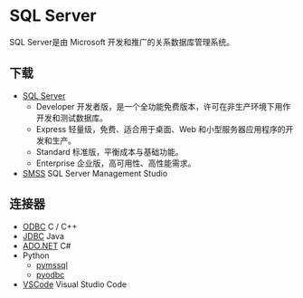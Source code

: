 # SQL Server

SQL Server是由 Microsoft 开发和推广的关系数据库管理系统。

## 下载

- [SQL Server](https://www.microsoft.com/zh-cn/sql-server/sql-server-downloads)
  - Developer 开发者版，是一个全功能免费版本，许可在非生产环境下用作开发和测试数据库。
  - Express 轻量级，免费、适合用于桌面、Web 和小型服务器应用程序的开发和生产。
  - Standard 标准版，平衡成本与基础功能。
  - Enterprise 企业版，高可用性、高性能需求。
- [SMSS](https://learn.microsoft.com/zh-cn/sql/ssms/download-sql-server-management-studio-ssms) SQL Server Management Studio

## 连接器

- [ODBC](https://learn.microsoft.com/zh-cn/sql/connect/odbc/microsoft-odbc-driver-for-sql-server) C / C++
- [JDBC](https://learn.microsoft.com/zh-cn/sql/connect/jdbc/microsoft-jdbc-driver-for-sql-server) Java
- [ADO.NET](https://learn.microsoft.com/zh-cn/sql/connect/ado-net/microsoft-ado-net-sql-server) C#
- Python
  - [pymssql](https://learn.microsoft.com/zh-cn/sql/connect/python/pymssql/python-sql-driver-pymssql)
  - [pyodbc](https://learn.microsoft.com/zh-cn/sql/connect/python/pyodbc/python-sql-driver-pyodbc)
- [VSCode](https://marketplace.visualstudio.com/items?itemName=ms-mssql.mssql) Visual Studio Code
